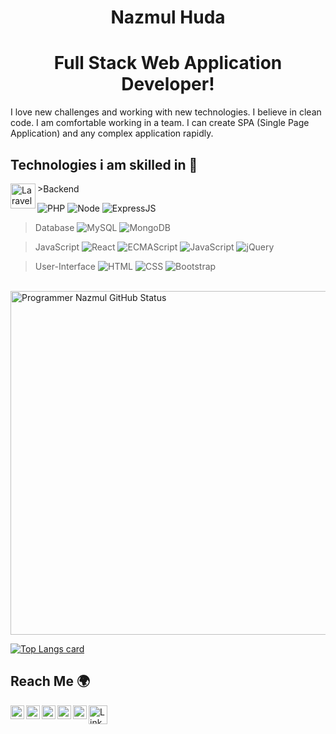 <p align="center">
 <h1 align="center">Nazmul Huda</h1>
 <h1 align="center">Full Stack Web Application Developer!</h1>
</p>

<p>I love new challenges and working with new
technologies. I believe in clean code. I
am comfortable working in a team. I
can create SPA (Single Page
Application) and any complex
application rapidly.</p>

<h2>Technologies i am skilled in 🥰</h2>
>Backend
<img align="left" alt="Laravel" height="40px" src="https://i.ibb.co/JtXB2X7/laravel.png"/>


![PHP](https://img.shields.io/badge/-PHP-%232c3e50?style=flat-square&logo=PHP)
![Node](https://img.shields.io/badge/-NodeJS-%232c3e50?style=flat-square&logo=node.js)
![ExpressJS](https://img.shields.io/badge/-ExpressJS-%232c3e50?style=flat-square&logo=express.js&logoColor=232c3e50&labelColor=%232c3e50&color=%232c3e50)

>Database
![MySQL](https://img.shields.io/badge/-MySQL-%232c3e50?style=flat-square&logo=MySQL&logoColor=ffffff&labelColor=%232c3e50&color=%232c3e50)
![MongoDB](https://img.shields.io/badge/-MongoDB-%232c3e50?style=flat-square&logo=MongoDB&logoColor=232c3e50&labelColor=%232c3e50&color=%232c3e50)

>JavaScript
![React](https://img.shields.io/badge/-React-%232c3e50?style=flat-square&logo=react)
![ECMAScript](https://img.shields.io/badge/-ES6-%232c3e50?style=flat-square&logo=ECMAScript)
![JavaScript](https://img.shields.io/badge/-JavaScript-%232c3e50?style=flat-square&logo=javascript&logoColor=e1cc1b&labelColor=%232c3e50&color=%232c3e50)
![jQuery](https://img.shields.io/badge/-jQuery-%232c3e50?style=flat-square&logo=jQuery)

>User-Interface
![HTML](https://img.shields.io/badge/-HTML-%232c3e50?style=flat-square&logo=html5)
![CSS](https://img.shields.io/badge/-CSS-%232c3e50?style=flat-square&logo=css3)
![Bootstrap](https://img.shields.io/badge/-Bootstrap-%232c3e50?style=flat-square&logo=Bootstrap)


<br/>
<img align="center" width="550px" alt="Programmer Nazmul GitHub Status"  src="https://github-readme-stats.vercel.app/api?username=pronazmul&show_icons=true"/>

[![Top Langs card](https://github-readme-stats.vercel.app/api/top-langs/?username=pronazmul&layout=compact)](https://github.com/pronazmul)

<h2>Reach Me 🌍</h2>
<a href="https://www.linkedin.com/in/pronazmul/" target="_blank">
  <img align="left" alt="LinkedIn" width="22px" src="https://cdn.jsdelivr.net/npm/simple-icons@v3/icons/linkedin.svg" />
</a>
<a href="https://www.facebook.com/devnazmul/" target="_blank">
  <img align="left" alt="Facebook" width="22px" src="https://cdn.jsdelivr.net/npm/simple-icons@v3/icons/facebook.svg" />
</a>
<a href="https://twitter.com/pronazmul" target="_blank">
  <img align="left" alt="Facebook" width="22px" src="https://cdn.jsdelivr.net/npm/simple-icons@v3/icons/twitter.svg" />
</a>
<a href="mailto:developernazmul@gmail.com" target="_blank"> 
  <img align="left" alt="Mail" width="22px" src="https://cdn.jsdelivr.net/npm/simple-icons@v3/icons/gmail.svg" /> 
</a>
<a href="https://www.pinterest.com/pronazmul/" target="_blank"> 
  <img align="left" alt="Mail" width="22px" src="https://cdn.jsdelivr.net/npm/simple-icons@v3/icons/pinterest.svg" /> 
</a> 
<a target="_blank" href="https://drive.google.com/file/d/194DhKG1A7mft6CON3eFJdtxsj098HQ2r/view" >
  <img align="left" alt="LinkedIn" width="30px" src="https://i.ibb.co/CPhgXkr/523-5230227-resume-png-transparent-images-resume-cv-logo-png.png" />
</a>
